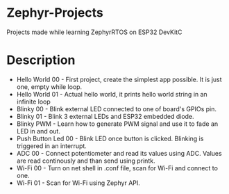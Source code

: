 # Zephyr-Projects
Projects made while learning ZephyrRTOS on ESP32 DevKitC

# Description

- Hello World 00 - First project, create the simplest app possible. It is just one, empty while loop.
- Hello World 01 - Actual hello world, it prints hello world string in an infinite loop
- Blinky 00 - Blink external LED connected to one of board's GPIOs pin. 
- Blinky 01 - Blink 3 external LEDs and ESP32 embedded diode.
- Blinky PWM - Learn how to generate PWM signal and use it to fade an LED in and out.
- Push Button Led 00 - Blink LED once button is clicked. Blinking is triggered in an interrupt.
- ADC 00 - Connect potentiometer and read its values using ADC. Values are read continously and than send using printk.
- Wi-Fi 00 - Turn on net shell in .conf file, scan for Wi-Fi and connect to one.
- Wi-Fi 01 - Scan for Wi-Fi using Zephyr API.
